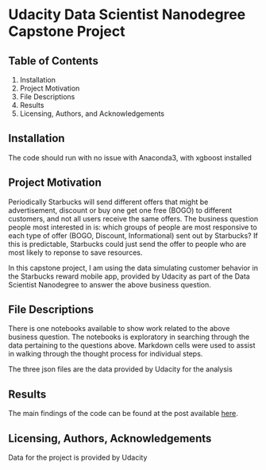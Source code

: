 # Udacity Data Scientist Nanodegree Capstone Project
## Table of Contents
1. Installation
2. Project Motivation
3. File Descriptions
4. Results
5. Licensing, Authors, and Acknowledgements

## Installation
The code should run with no issue with Anaconda3, with xgboost installed 

## Project Motivation
Periodically Starbucks will send different offers that might be advertisement, discount or buy one get one free (BOGO) to different customers, and not all users receive the same offers. The business question people most interested in is: which groups of people are most responsive to each type of offer (BOGO, Discount, Informational) sent out by Starbucks? If this is predictable, Starbucks could just send the offer to people who are most likely to reponse to save resources.

In this capstone project, I am using the data simulating customer behavior in the Starbucks reward mobile app, provided by Udacity as part of the Data Scientist Nanodegree to answer the above business question.

## File Descriptions
There is one notebooks available to show work related to the above business question. The notebooks is exploratory in searching through the data pertaining to the questions above. Markdown cells were used to assist in walking through the thought process for individual steps.

The three json files are the data provided by Udacity for the analysis

## Results
The main findings of the code can be found at the post available [here](https://medium.com/@sul_91968/prediction-for-effective-offers-using-starbucks-mobile-reward-app-data-a0fd081840bd). 

## Licensing, Authors, Acknowledgements
Data for the project is provided by Udacity
